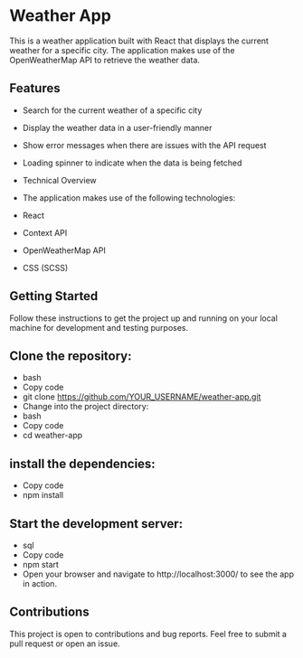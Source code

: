 # Weather App
This is a weather application built with React that displays the current weather for a specific city. The application makes use of the OpenWeatherMap API to retrieve the weather data.

## Features
* Search for the current weather of a specific city
* Display the weather data in a user-friendly manner
* Show error messages when there are issues with the API request
* Loading spinner to indicate when the data is being fetched
* Technical Overview
* The application makes use of the following technologies:


* React
* Context API
* OpenWeatherMap API
* CSS (SCSS)


## Getting Started
Follow these instructions to get the project up and running on your local machine for development and testing purposes.


## Clone the repository:
* bash
* Copy code
* git clone https://github.com/YOUR_USERNAME/weather-app.git
* Change into the project directory:
* bash
* Copy code
* cd weather-app


## install the dependencies:
* Copy code
* npm install


## Start the development server:
* sql
* Copy code
* npm start
* Open your browser and navigate to http://localhost:3000/ to see the app in action.


## Contributions
 This project is open to contributions and bug reports. Feel free to submit a pull request or open an issue.